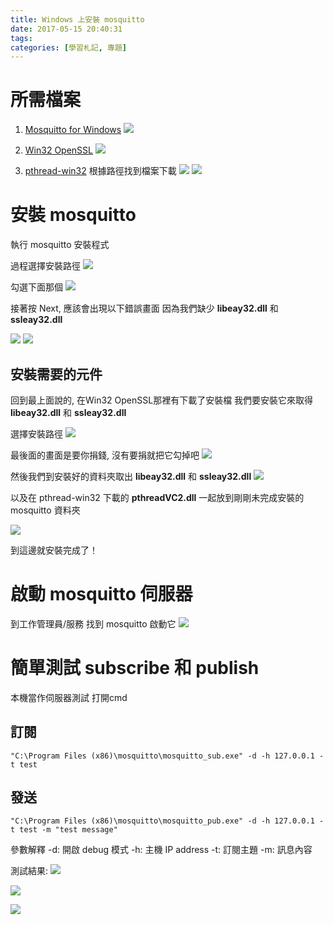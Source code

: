 ```yaml
---
title: Windows 上安裝 mosquitto
date: 2017-05-15 20:40:31
tags:
categories: [學習札記, 專題]
---
```


# 所需檔案
1. [Mosquitto for Windows](https://mosquitto.org/download/)
![](http://i.imgur.com/TRxLPbM.png)

2. [Win32 OpenSSL](https://slproweb.com/products/Win32OpenSSL.html)
![](http://i.imgur.com/icvPV92.png)

3. [pthread-win32](ftp://sourceware.org/pub/pthreads-win32)
根據路徑找到檔案下載
![](http://i.imgur.com/QPxv1VQ.png)
![](http://i.imgur.com/TW2E21R.png)

# 安裝 mosquitto

執行 mosquitto 安裝程式

過程選擇安裝路徑
![](http://i.imgur.com/J2b4S4k.png)

勾選下面那個
![](http://i.imgur.com/AJu2mKj.png)

接著按 Next, 應該會出現以下錯誤畫面
因為我們缺少 **libeay32.dll** 和 **ssleay32.dll**

![](http://i.imgur.com/jqaMO77.png)
![](http://i.imgur.com/ktuOWuA.png)

## 安裝需要的元件
回到最上面說的, 在Win32 OpenSSL那裡有下載了安裝檔
我們要安裝它來取得 **libeay32.dll** 和 **ssleay32.dll**

選擇安裝路徑
![](http://i.imgur.com/vmE8fIq.png)

最後面的畫面是要你捐錢, 沒有要捐就把它勾掉吧
![](http://i.imgur.com/jJRhNSo.png)

然後我們到安裝好的資料夾取出 **libeay32.dll** 和 **ssleay32.dll**
![](http://i.imgur.com/2nnqHkJ.png)

以及在 pthread-win32 下載的 **pthreadVC2.dll**
一起放到剛剛未完成安裝的 mosquitto 資料夾

![](http://i.imgur.com/KIHFQmy.png)

到這邊就安裝完成了！

# 啟動 mosquitto 伺服器
到工作管理員/服務
找到 mosquitto 啟動它
![](http://i.imgur.com/uYTgXjH.png)

# 簡單測試 subscribe 和 publish
本機當作伺服器測試
打開cmd
## 訂閱
```
"C:\Program Files (x86)\mosquitto\mosquitto_sub.exe" -d -h 127.0.0.1 -t test
```
## 發送
```
"C:\Program Files (x86)\mosquitto\mosquitto_pub.exe" -d -h 127.0.0.1 -t test -m "test message"
```

參數解釋
-d: 開啟 debug 模式
-h: 主機 IP address
-t: 訂閱主題
-m: 訊息內容

測試結果:
![](http://i.imgur.com/xCVF8uJ.png)

![](http://i.imgur.com/oOexqvU.png)

![](http://i.imgur.com/EWZRPC4.png)
